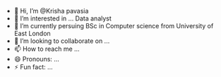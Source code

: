 - 👋 Hi, I’m @Krisha pavasia
- 👀 I’m interested in ... Data analyst 
- 🌱 I’m currently persuing BSc in Computer science from University of East London
- 💞️ I’m looking to collaborate on ...
- 📫 How to reach me ...
- 😄 Pronouns: ...
- ⚡ Fun fact: ...

<!---
Krishap1306/Krishap1306 is a ✨ special ✨ repository because its `README.md` (this file) appears on your GitHub profile.
You can click the Preview link to take a look at your changes.
--->
